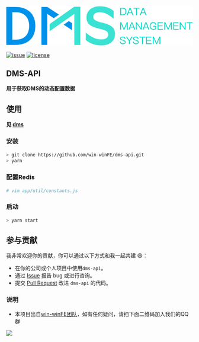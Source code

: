 ![](https://github.com/win-winFE/dms-api/blob/master/logo.png)


[![issue](https://img.shields.io/github/issues/win-winFE/dms-api.svg)](https://github.com/win-winFE/dms-api)
[![license](https://img.shields.io/github/license/win-winFE/dms-api.svg)](https://github.com/win-winFE/dms-api)

## DMS-API

**用于获取DMS的动态配置数据**

## 使用

**见 [dms](https://github.com/win-winFE/dms)**

### 安装
```bash
> git clone https://github.com/win-winFE/dms-api.git
> yarn
```

### 配置Redis
```bash
# vim app/util/constants.js
```

### 启动
```bash
> yarn start
```

## 参与贡献

我非常欢迎你的贡献，你可以通过以下方式和我一起共建 :smiley:：

- 在你的公司或个人项目中使用`dms-api`。
- 通过 [Issue](https://github.com/win-winFE/dms-api/issues) 报告 bug 或进行咨询。
- 提交 [Pull Request](https://github.com/win-winFE/dms-api/pulls) 改进 `dms-api` 的代码。

### 说明

* 本项目出自[win-winFE团队](https://github.com/win-winFE)，如有任何疑问，请扫下面二维码加入我们的QQ群

<img src="https://github.com/win-winFE/dms/blob/master/qrcode.jpeg" width="240px" />
